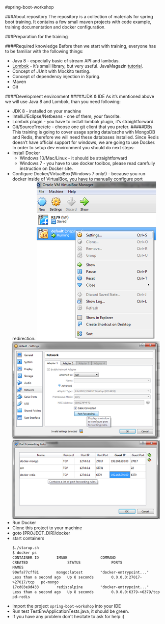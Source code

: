 #spring-boot-workshop

###About repository
The repository is a collection of materials for spring boot training. It contains a few small maven projects with code example, training documentation and docker configuration.

###Preparation for the training

####Required knowledge
Before then we start with training, everyone has to be familiar with the following things:
* Java 8 - especially basic of stream API and lambdas. 
* [Lombok](https://projectlombok.org)  - it’s small library, but very useful. JavaMagazin [tutorial](http://www.javamagazine.mozaicreader.com/MayJune2017/Twitter#&pageSet=10&page=0&contentItem=undefined).
* Concept of JUnit with Mockito testing.
* Concept of dependency injection in Spring.
* Maven 
* Git

####Development environment
#####JDK & IDE
As it’s mentioned above  we will use Java 8 and Lombok, than you need following:
* JDK 8 - installed on your machine
* IntelliJ/Eclipse/Netbeans - one of them, your favorite. 
* Lombok plugin -  you have to install lombok plugin, it’s straightforward.
* Git/SourceTree/etc - choose one git client that you prefer.
#####DBs
This training is going to cover usage spring data/cache with MongoDB and Redis, therefore we will need these databases installed. 
Since Redis doesn’t have official support for windows, we are going to use Docker. In order to setup dev environment you should do next steps:
* Install Docker
    * Windows 10/Mac/Linux - it should be straightforward
    * Windows 7 - you have to use docker toolbox, please read carefully instruction on Docker site.
* Configure Docker/VirtualBox(Windows 7 only!) - because you run docker inside of VirtualBox, you have to manually configure port redirection.
    ![Right click](./documentation/VirtualBoxSettings.png) 
    ![Button port forwarding](./documentation/VirtualBoxAdvanceSettings.png) 
    ![Mongo&Redis ports](./documentation/VirtualBoxPortForwardin.png)
* Run Docker
* Clone this project to your machine
* goto [PROJECT_DIR]/docker 
* start containers
    ```
    $./starup.sh
    $ docker ps
    CONTAINER ID        IMAGE               COMMAND                  CREATED                  STATUS              PORTS                      NAMES
    90efa77cff81        mongo:latest        "docker-entrypoint..."   Less than a second ago   Up 8 seconds        0.0.0.0:27017->27017/tcp   pd-mongo
    17cd03e9d433        redis:alpine        "docker-entrypoint..."   Less than a second ago   Up 8 seconds        0.0.0.0:6379->6379/tcp     pd-redis
    ```
* Import the project `spring-boot-workshop` into your IDE
* Run test TestEnvApplicationTests.java, it should be green.
* If you have any problem don't hesitate to ask for help :)
     
    
    

